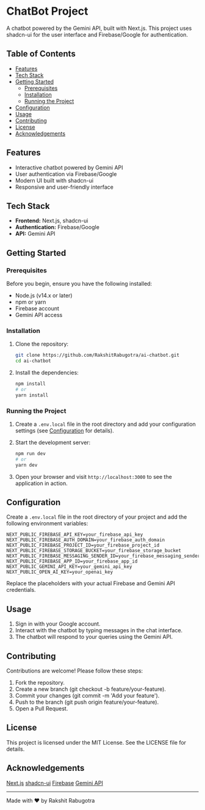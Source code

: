 # ChatBot Project

A chatbot powered by the Gemini API, built with Next.js. This project uses shadcn-ui for the user interface and Firebase/Google for authentication.

## Table of Contents

- [Features](#features)
- [Tech Stack](#tech-stack)
- [Getting Started](#getting-started)
  - [Prerequisites](#prerequisites)
  - [Installation](#installation)
  - [Running the Project](#running-the-project)
- [Configuration](#configuration)
- [Usage](#usage)
- [Contributing](#contributing)
- [License](#license)
- [Acknowledgements](#acknowledgements)

## Features

- Interactive chatbot powered by Gemini API
- User authentication via Firebase/Google
- Modern UI built with shadcn-ui
- Responsive and user-friendly interface

## Tech Stack

- **Frontend:** Next.js, shadcn-ui
- **Authentication:** Firebase/Google
- **API:** Gemini API

## Getting Started

### Prerequisites

Before you begin, ensure you have the following installed:

- Node.js (v14.x or later)
- npm or yarn
- Firebase account
- Gemini API access

### Installation

1. Clone the repository:

   ```bash
   git clone https://github.com/RakshitRabugotra/ai-chatbot.git
   cd ai-chatbot
   ```

2. Install the dependencies:

   ```bash
   npm install
   # or
   yarn install
   ```

### Running the Project

1. Create a `.env.local` file in the root directory and add your configuration settings (see [Configuration](#configuration) for details).

2. Start the development server:

   ```bash
   npm run dev
   # or
   yarn dev
   ```

3. Open your browser and visit `http://localhost:3000` to see the application in action.

## Configuration

Create a `.env.local` file in the root directory of your project and add the following environment variables:

```dotenv
NEXT_PUBLIC_FIREBASE_API_KEY=your_firebase_api_key
NEXT_PUBLIC_FIREBASE_AUTH_DOMAIN=your_firebase_auth_domain
NEXT_PUBLIC_FIREBASE_PROJECT_ID=your_firebase_project_id
NEXT_PUBLIC_FIREBASE_STORAGE_BUCKET=your_firebase_storage_bucket
NEXT_PUBLIC_FIREBASE_MESSAGING_SENDER_ID=your_firebase_messaging_sender_id
NEXT_PUBLIC_FIREBASE_APP_ID=your_firebase_app_id
NEXT_PUBLIC_GEMINI_API_KEY=your_gemini_api_key
NEXT_PUBLIC_OPEN_AI_KEY=your_openai_key
```

Replace the placeholders with your actual Firebase and Gemini API credentials.

## Usage

1. Sign in with your Google account.
2. Interact with the chatbot by typing messages in the chat interface.
3. The chatbot will respond to your queries using the Gemini API.

## Contributing

Contributions are welcome! Please follow these steps:

1. Fork the repository.
2. Create a new branch (git checkout -b feature/your-feature).
3. Commit your changes (git commit -m 'Add your feature').
4. Push to the branch (git push origin feature/your-feature).
5. Open a Pull Request.

## License

This project is licensed under the MIT License. See the LICENSE file for details.

## Acknowledgements

[Next.js](https://nextjs.org/)
[shadcn-ui](https://ui.shadcn.com/)
[Firebase](https://firebase.google.com/)
[Gemini API](https://ai.google.dev/)

---

Made with ❤️ by Rakshit Rabugotra
